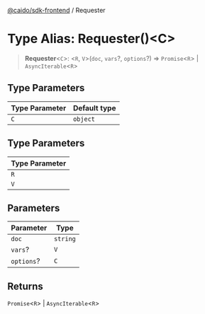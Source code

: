 [@caido/sdk-frontend](../index.md) / Requester

# Type Alias: Requester()\<C\>

> **Requester**\<`C`\>: \<`R`, `V`\>(`doc`, `vars`?, `options`?) => `Promise`\<`R`\> \| `AsyncIterable`\<`R`\>

## Type Parameters

| Type Parameter | Default type |
| ------ | ------ |
| `C` | `object` |

## Type Parameters

| Type Parameter |
| ------ |
| `R` |
| `V` |

## Parameters

| Parameter | Type |
| ------ | ------ |
| `doc` | `string` |
| `vars`? | `V` |
| `options`? | `C` |

## Returns

`Promise`\<`R`\> \| `AsyncIterable`\<`R`\>
